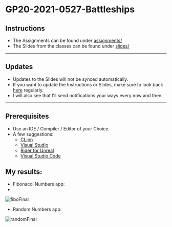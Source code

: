 # GP20-2021-0527-Battleships
## Instructions
- The Assignments can be found under [assignments/](assignments/)
- The Slides from the classes can be found under [slides/](slides/)
---
## Updates
- Updates to the Slides will not be synced automatically.
- If you want to update the Instructions or Slides, make sure to look back [here](https://github.com/marczaku/GP20-2021-0527-Battleships) regularly.
- I will also see that I'll send notifications your ways every now and then.
---
## Prerequisites
- Use an IDE / Compiler / Editor of your Choice.
- A few suggestions:
  - [CLion](https://www.jetbrains.com/clion/)
  - [Visual Studio](https://visualstudio.microsoft.com/downloads/)
  - [Rider for Unreal](https://www.jetbrains.com/lp/rider-unreal/)
  - [Visual Studio Code](https://code.visualstudio.com)
## My results:
- Fibonacci Numbers app:
- 
![fiboFinal](https://user-images.githubusercontent.com/69099899/120718729-0c13e380-c4ca-11eb-8fb9-0ddbe34efb5b.gif)

- Random Numbers app:

![randomFinal](https://user-images.githubusercontent.com/69099899/120718740-10400100-c4ca-11eb-9d02-2ea67e8ed045.gif)


